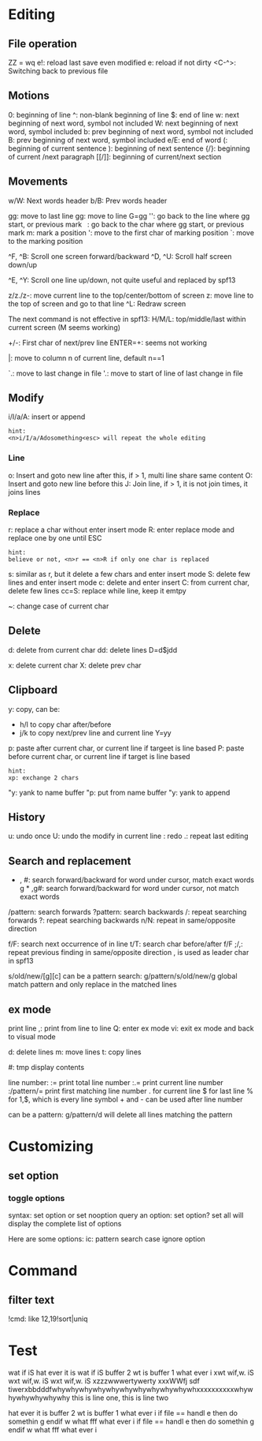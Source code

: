 # Editing
## File operation
ZZ = wq
e!: reload last save even modified
e: reload if not dirty
<C-^>: Switching back to previous file


## Motions
0: beginning of line
^: non-blank beginning of line
$: end of line
w: next beginning of next word, symbol not included
W: next beginning of next word, symbol included
b: prev beginning of next word, symbol not included
B: prev beginning of next word, symbol included
e/E: end of word
(: beginning of current sentence
): beginning of next sentence
{/}: beginning of current /next paragraph
[[/]]: beginning of current/next section

## Movements
w/W: Next words header
b/B: Prev words header

gg: move to last line
<n>gg: move to line <n>
G=gg
'': go back to the line where gg start, or previous mark
` `: go back to the char where gg start, or previous mark
m<ch>: mark a position
'<ch>: move to the first char of marking position
`<ch>: move to the marking position



^F, ^B: Scroll one screen forward/backward
^D, ^U: Scroll half screen down/up

^E, ^Y: Scroll one line up/down, not quite useful and replaced by spf13

z<cr>/z./z-: move current line to the top/center/bottom of screen
<n>z<cr>: move line <n> to the top of screen and go to that line
^L: Redraw screen

The next command is not effective in spf13:
H/M/L: top/middle/last within current screen
(M seems working)

+/-: First char of next/prev line
ENTER=+: seems not working

<n>|: move to column n of current line, default n==1

`.: move to last change in file 
'.: move to start of line of last change in file

## Modify
i/I/a/A: insert or append

    hint:
    <n>i/I/a/Adosomething<esc> will repeat the whole editing


### Line
<n>o: Insert and goto new line after this, if <n> > 1, multi line share same content
<n>O: Insert and goto new line before this
<n>J: Join line, if <n> > 1, it is not join <n> times, it joins <n> lines

### Replace
<n>r: replace a char without enter insert mode
R: enter replace mode and replace one by one until ESC

    hint:
    believe or not, <n>r == <n>R if only one char is replaced

<n>s: similar as r, but it delete a few chars and enter insert mode
<n>S: delete few lines and enter insert mode
<n>c<m>: delete <m> and enter insert
<n>C: from current char, delete few lines
<n>cc=S: replace while line, keep it emtpy

<n>~: change case of current char
## Delete
<n>d<m>: delete from current char
<n>dd: delete lines
<n>D=d$j<n-1>dd

x: delete current char
X: delete prev char

## Clipboard
<n>y<m>: copy, <m> can be:
- h/l to copy char after/before
- j/k to copy next/prev line and current line
Y=yy

p: paste after current char, or current line if targeet is line based
P: paste before current char, or current line if target is line based

    hint:
    xp: exchange 2 chars

"<ch>y: yank to name buffer
"<ch>p: put from name buffer
"<CH>y: yank to append

## History
u: undo once
U: undo the modify in current line
<c-r>: redo
<n>.: repeat last editing

## Search and replacement
* , #: search forward/backward for word under cursor, match exact words
g * ,g#: search forward/backward for word under cursor, not match exact words

/pattern: search forwards
?pattern: search backwards
/<cr>: repeat searching forwards
?<cr>: repeat searching backwards
n/N: repeat in same/opposite direction

<n>f/F<ch>: search next occurrence of <ch> in line
t/T: search char before/after f/F
;/,: repeat previous finding in same/opposite direction
, is used as leader char in spf13

<range>s/old/new/[g][c]
<range> can be a pattern search: g/pattern/s/old/new/g
global match pattern and only replace in the matched lines

## ex mode
<n> print line <n>
<m>,<n>: print from line <m> to line <n>
Q: enter ex mode
vi: exit ex mode and back to visual mode

<range>d: delete lines
<range>m<target>: move lines
<range>t<target>: copy lines

<range>#: tmp display contents

line number:
:= print total line number
:.= print current line number
:/pattern/= print first matching line number
. for current line
$ for last line
% for 1,$, which is every line
symbol + and - can be used after line number

<range> can be a pattern:
g/pattern/d will delete all lines matching the pattern

# Customizing
## set option
### toggle options
syntax: set option or set nooption
query an option: set option?
set all will display the complete list of options

Here are some options:
ic: pattern search case ignore option

# Command
## filter text
<range>!cmd: like 12,19!sort|uniq

# Test
wat if iS
hat ever it is
wat if iS
buffer 2 wt is
buffer 1 what ever i
xwt wif,w. iS
wxt wif,w. iS
wxt wif,w. iS
xzzzwwwertywerty
xxxWWfj sdf
tiwerxbbdddfwhywhywhywhywhywhywhywhywhywhywhxxxxxxxxxxwhywhywhywhywhywhy
this is line one,  this is line two

hat ever it is
buffer 2 wt is
buffer 1 what ever i
if file == handl e then do somethin g   endif w what    fff
what ever i
if file == handl e then do somethin g   endif w what    fff
what ever i
